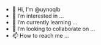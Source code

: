 - 👋 Hi, I’m @uynoqlb
- 👀 I’m interested in ...
- 🌱 I’m currently learning ...
- 💞️ I’m looking to collaborate on ...
- 📫 How to reach me ...

<!---
uynoqlb/uynoqlb is a ✨ special ✨ repository because its `README.md` (this file) appears on your GitHub profile.
You can click the Preview link to take a look at your changes.
--->
